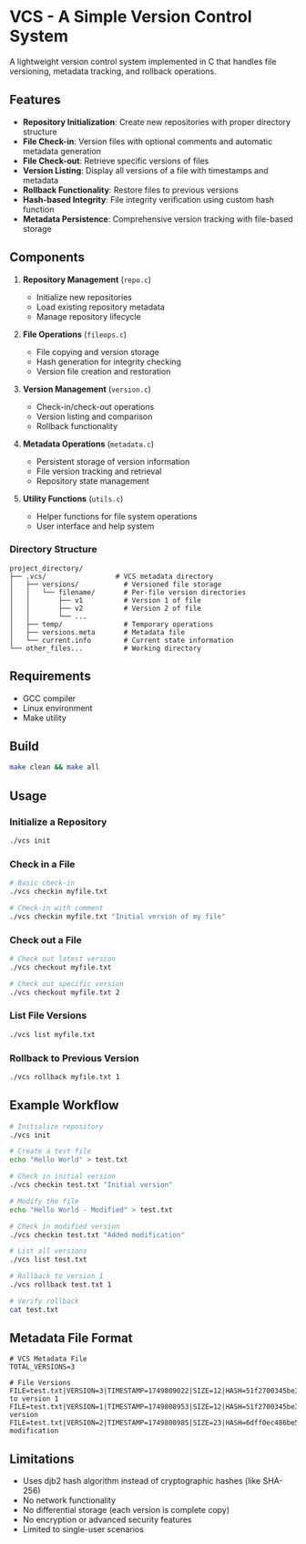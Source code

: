 # VCS - A Simple Version Control System

A lightweight version control system implemented in C that handles file versioning, metadata tracking, and rollback operations.



## Features

- **Repository Initialization**: Create new repositories with proper directory structure
- **File Check-in**: Version files with optional comments and automatic metadata generation
- **File Check-out**: Retrieve specific versions of files
- **Version Listing**: Display all versions of a file with timestamps and metadata
- **Rollback Functionality**: Restore files to previous versions
- **Hash-based Integrity**: File integrity verification using custom hash function
- **Metadata Persistence**: Comprehensive version tracking with file-based storage

## Components

1. **Repository Management** (`repo.c`)
   - Initialize new repositories
   - Load existing repository metadata
   - Manage repository lifecycle

2. **File Operations** (`fileops.c`)
   - File copying and version storage
   - Hash generation for integrity checking
   - Version file creation and restoration

3. **Version Management** (`version.c`)
   - Check-in/check-out operations
   - Version listing and comparison
   - Rollback functionality

4. **Metadata Operations** (`metadata.c`)
   - Persistent storage of version information
   - File version tracking and retrieval
   - Repository state management

5. **Utility Functions** (`utils.c`)
   - Helper functions for file system operations
   - User interface and help system

### Directory Structure

```
project_directory/
├── .vcs/                 # VCS metadata directory
│   ├── versions/           # Versioned file storage
│   │   └── filename/       # Per-file version directories
│   │       ├── v1          # Version 1 of file
│   │       ├── v2          # Version 2 of file
│   │       └── ...
│   ├── temp/               # Temporary operations
│   ├── versions.meta       # Metadata file
│   └── current.info        # Current state information
└── other_files...          # Working directory 
```


## Requirements
- GCC compiler
- Linux environment
- Make utility

## Build

```bash
make clean && make all
```

## Usage

### Initialize a Repository

```bash
./vcs init
```

### Check in a File

```bash
# Basic check-in
./vcs checkin myfile.txt

# Check-in with comment
./vcs checkin myfile.txt "Initial version of my file"
```

### Check out a File

```bash
# Check out latest version
./vcs checkout myfile.txt

# Check out specific version
./vcs checkout myfile.txt 2
```

### List File Versions

```bash
./vcs list myfile.txt
```

### Rollback to Previous Version

```bash
./vcs rollback myfile.txt 1
```

## Example Workflow

```bash
# Initialize repository
./vcs init

# Create a test file
echo "Hello World" > test.txt

# Check in initial version
./vcs checkin test.txt "Initial version"

# Modify the file
echo "Hello World - Modified" > test.txt

# Check in modified version
./vcs checkin test.txt "Added modification"

# List all versions
./vcs list test.txt

# Rollback to version 1
./vcs rollback test.txt 1

# Verify rollback
cat test.txt
```


## Metadata File Format
```
# VCS Metadata File
TOTAL_VERSIONS=3

# File Versions
FILE=test.txt|VERSION=3|TIMESTAMP=1749809022|SIZE=12|HASH=51f2700345be36179022|COMMENT=Rollback to version 1
FILE=test.txt|VERSION=1|TIMESTAMP=1749808953|SIZE=12|HASH=51f2700345be36178953|COMMENT=Initial version
FILE=test.txt|VERSION=2|TIMESTAMP=1749808985|SIZE=23|HASH=6dff0ec486be5ff08985|COMMENT=Added modification

```

## Limitations
- Uses djb2 hash algorithm instead of cryptographic hashes (like SHA-256)
- No network functionality
- No differential storage (each version is complete copy)
- No encryption or advanced security features
- Limited to single-user scenarios
